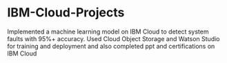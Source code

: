 # IBM-Cloud-Projects
Implemented a machine learning model on IBM Cloud to detect system faults with 95%+ accuracy. Used Cloud Object Storage and Watson Studio for training and deployment and also completed ppt and certifications on IBM Cloud

